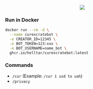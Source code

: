<p align="center">
    <a href="https://t.me/curexcrate_bot">
        <img src="https://helltar.com/projects/curexcrate_bot/img/t_me_curexcrate_bot.jpg">
    </a>
</p>

### Run in Docker

```bash
docker run --rm -d \
  --name curexcratebot \
  -e CREATOR_ID=12345 \
  -e BOT_TOKEN=123:xxx \
  -e BOT_USERNAME=name_bot \
  ghcr.io/helltar/curexcratebot:latest
```

### Commands

- `/cur` (Example: `/cur 1 usd to uah`)
- `/privacy`
